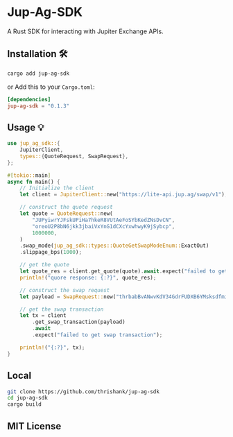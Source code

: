 # Jup-Ag-SDK

A Rust SDK for interacting with Jupiter Exchange APIs.

## Installation 🛠️

```bash
cargo add jup-ag-sdk
```

or Add this to your `Cargo.toml`:

```toml
[dependencies]
jup-ag-sdk = "0.1.3"
```

## Usage 💡

```rust
use jup_ag_sdk::{
    JupiterClient,
    types::{QuoteRequest, SwapRequest},
};

#[tokio::main]
async fn main() {
    // Initialize the client
    let client = JupiterClient::new("https://lite-api.jup.ag/swap/v1");

    // construct the quote request
    let quote = QuoteRequest::new(
        "JUPyiwrYJFskUPiHa7hkeR8VUtAeFoSYbKedZNsDvCN",
        "oreoU2P8bN6jkk3jbaiVxYnG1dCXcYxwhwyK9jSybcp",
        1000000,
    )
    .swap_mode(jup_ag_sdk::types::QuoteGetSwapModeEnum::ExactOut)
    .slippage_bps(1000);

    // get the quote
    let quote_res = client.get_quote(quote).await.expect("failed to get quote");
    println!("quore response: {:?}", quote_res);

    // construct the swap request
    let payload = SwapRequest::new("thrbabBvANwvKdV34GdrFUDXB6YMsksdfmiKj2ZUV3m", quote_res);

    // get the swap transaction
    let tx = client
        .get_swap_transaction(payload)
        .await
        .expect("failed to get swap transaction");

    println!("{:?}", tx);
}
```

## Local

```bash
git clone https://github.com/thrishank/jup-ag-sdk
cd jup-ag-sdk
cargo build
```

## MIT License
